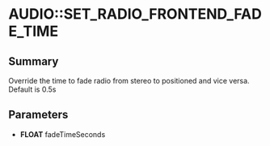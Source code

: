 # AUDIO::SET_RADIO_FRONTEND_FADE_TIME

## Summary
Override the time to fade radio from stereo to positioned and vice versa.  Default is 0.5s

## Parameters
* **FLOAT** fadeTimeSeconds